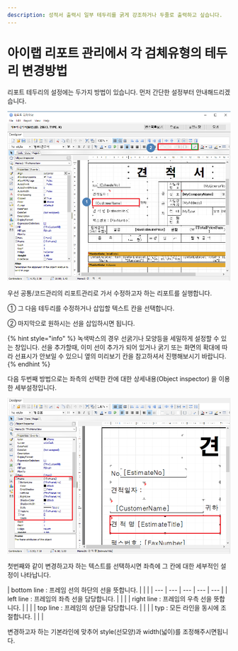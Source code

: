 ```yaml
---
description: 성적서 출력시 일부 테두리를 굵게 강조하거나 두줄로 출력하고 싶습니다.
---
```


# 아이랩 리포트 관리에서 각 검체유형의 테두리 변경방법

리포트 테두리의 설정에는 두가지 방법이 있습니다.  먼저 간단한 설정부터 안내해드리겠습니다.

![alignment palatte\(&#xB3C4;&#xAD6C;&#xBAA8;&#xC74C;\)&#xC744; &#xD1B5;&#xD55C; &#xC120;&#xBAA8;&#xC591; &#xBCC0;&#xACBD;](../.gitbook/assets/4%20%281%29.png)

우선 공통/코드관리의 리포트관리로 가서 수정하고자 하는 리포트를 실행합니다.

① 그 다음 테두리를 수정하거나 삽입할 텍스트 칸을 선택합니다.

② 마지막으로  원하시는 선을 삽입하시면 됩니다.

{% hint style="info" %}
녹색박스의 경우 선굵기나 모양등을 세밀하게 설정할 수 있는 창입니다.  선을 추가할때, 이미 선이 추가가 되어 있거나 굵기 또는 화면의 확대에 따라 선표시가 안보일 수 있으니 옆의 미리보기 칸을 참고하셔서 진행해보시기 바랍니다.
{% endhint %}

다음 두번째 방법으로는 좌측의 선택한 칸에 대한 상세내용\(Object inspector\) 을 이용한 세부설정입니다.

![frame&#xC744; &#xC774;&#xC6A9;&#xD55C; &#xAC1C;&#xBCC4;&#xC801;&#xC778; &#xC120;&#xBAA8;&#xC591; &#xC124;&#xC815;](../.gitbook/assets/10.png)

첫번째와 같이 변경하고자 하는 텍스트를 선택하시면 좌측에 그 칸에 대한 세부적인 설정이 나타납니다.

| bottom line : 프레임 선의 하단의 선을 뜻합니다. |  |  |
| --- | --- | --- | --- | --- |
| left line : 프레임의 좌측 선을 담당합니다.  |  |  |
| right line : 프레임의 우측 선을 뜻합니다.  |  |  |
| top line : 프레임의 상단을 담당합니다. |  |  |
| typ : 모든 라인을 동시에 조절합니다. |  |  |

변경하고자 하는 기본라인에 맞추어 style\(선모양\)과 width\(넓이\)를 조정해주시면됩니다.









